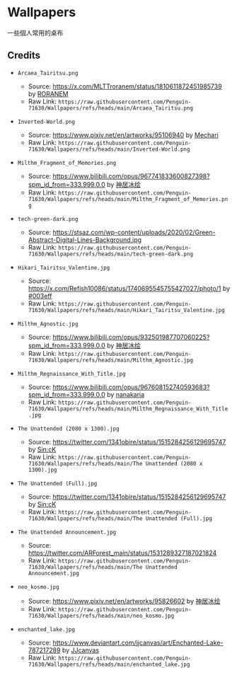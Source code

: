 # Wallpapers
一些個人常用的桌布

## Credits

- `Arcaea_Tairitsu.png`
    - Source: https://x.com/MLTTroranem/status/1810611872451985739 by [RORANEM](https://x.com/MLTTroranem)
    - Raw Link: `https://raw.githubusercontent.com/Penguin-71630/Wallpapers/refs/heads/main/Arcaea_Tairitsu.png`


- `Inverted-World.png`
    - Source: https://www.pixiv.net/en/artworks/95106940 by [Mechari](https://www.pixiv.net/en/users/2811210)
    - Raw Link: `https://raw.githubusercontent.com/Penguin-71630/Wallpapers/refs/heads/main/Inverted-World.png`


- `Milthm_Fragment_of_Memories.png`
    - Source: https://www.bilibili.com/opus/967741833600827398?spm_id_from=333.999.0.0 by [神居冰绘](https://space.bilibili.com/1910022)
    - Raw Link: `https://raw.githubusercontent.com/Penguin-71630/Wallpapers/refs/heads/main/Milthm_Fragment_of_Memories.png`


- `tech-green-dark.png`
    - Source: https://stsaz.com/wp-content/uploads/2020/02/Green-Abstract-Digital-Lines-Background.jpg
    - Raw Link: `https://raw.githubusercontent.com/Penguin-71630/Wallpapers/refs/heads/main/tech-green-dark.png`


- `Hikari_Tairitsu_Valentine.jpg`
    - Source: https://x.com/Refish10086/status/1740695545755427027/photo/1 by [#003eff](https://x.com/Refish10086)
    - Raw Link: `https://raw.githubusercontent.com/Penguin-71630/Wallpapers/refs/heads/main/Hikari_Tairitsu_Valentine.jpg`


- `Milthm_Agnostic.jpg`
    - Source: https://www.bilibili.com/opus/932501987707060225?spm_id_from=333.999.0.0 by [神居冰绘](https://space.bilibili.com/1910022)
    - Raw Link: `https://raw.githubusercontent.com/Penguin-71630/Wallpapers/refs/heads/main/Milthm_Agnostic.jpg`


- `Milthm_Regnaissance_With_Title.jpg`
    - Source: https://www.bilibili.com/opus/967608152740593683?spm_id_from=333.999.0.0 by [nanakaria](https://space.bilibili.com/12013555)
    - Raw Link: `https://raw.githubusercontent.com/Penguin-71630/Wallpapers/refs/heads/main/Milthm_Regnaissance_With_Title.jpg`


- `The Unattended (2080 x 1300).jpg`
    - Source: https://twitter.com/1341obire/status/1515284256129695747 by [Sin:cK](https://twitter.com/1341obire)
    - Raw Link: `https://raw.githubusercontent.com/Penguin-71630/Wallpapers/refs/heads/main/The Unattended (2080 x 1300).jpg`


- `The Unattended (Full).jpg`
    - Source: https://twitter.com/1341obire/status/1515284256129695747 by [Sin:cK](https://twitter.com/1341obire)
    - Raw Link: `https://raw.githubusercontent.com/Penguin-71630/Wallpapers/refs/heads/main/The Unattended (Full).jpg`


- `The Unattended Announcement.jpg`
    - Source: https://twitter.com/ARForest_main/status/1531289327187021824
    - Raw Link: `https://raw.githubusercontent.com/Penguin-71630/Wallpapers/refs/heads/main/The Unattended Announcement.jpg`


- `neo_kosmo.jpg`
    - Source: https://www.pixiv.net/en/artworks/95826602 by [神居冰绘](https://space.bilibili.com/1910022)
    - Raw Link: `https://raw.githubusercontent.com/Penguin-71630/Wallpapers/refs/heads/main/neo_kosmo.jpg`


- `enchanted_lake.jpg`
    - Source: https://www.deviantart.com/jjcanvas/art/Enchanted-Lake-787217289 by [JJcanvas](https://twitter.com/JJcanvas/media)
    - Raw Link: `https://raw.githubusercontent.com/Penguin-71630/Wallpapers/refs/heads/main/enchanted_lake.jpg`
